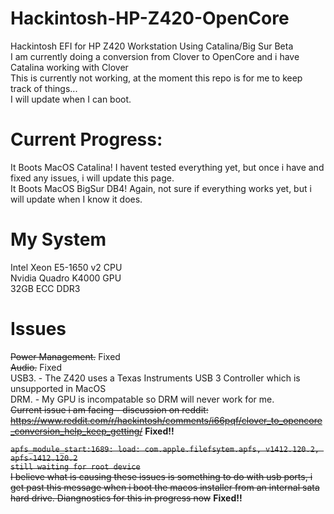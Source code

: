 # Hackintosh-HP-Z420-OpenCore
Hackintosh EFI for HP Z420 Workstation Using Catalina/Big Sur Beta   
I am currently doing a conversion from Clover to OpenCore  and i have Catalina working with Clover  
This is currently not working, at the moment this repo is for me to keep track of things...   
I will update when I can boot.  

# Current Progress:    
It Boots MacOS Catalina! I havent tested everything yet, but once i have and fixed any issues, i will update this page.    
It Boots MacOS BigSur DB4! Again, not sure if everything works yet, but i will update when I know it does.   

# My System
Intel Xeon E5-1650 v2 CPU  
Nvidia Quadro K4000 GPU   
32GB ECC DDR3   

# Issues   
~~Power Management.~~ Fixed   
~~Audio.~~ Fixed    
USB3. - The Z420 uses a Texas Instruments USB 3 Controller which is unsupported in MacOS   
DRM. - My GPU is incompatable so DRM will never work for me.   
~~Current issue i am facing - discussion on reddit: https://www.reddit.com/r/hackintosh/comments/i66pqf/clover_to_opencore_conversion_help_keep_getting/~~ **Fixed!!**     
     
~~`apfs_module_start:1689: load: com.apple.filefsytem.apfs, v1412.120.2, apfs-1412.120.2`~~    
~~`still waiting for root device`~~   
~~I believe what is causing these issues is something to do with usb ports, i get past this message when i boot the macos installer from an internal sata hard drive. Diangnostics for this in progress now~~ **Fixed!!**     
